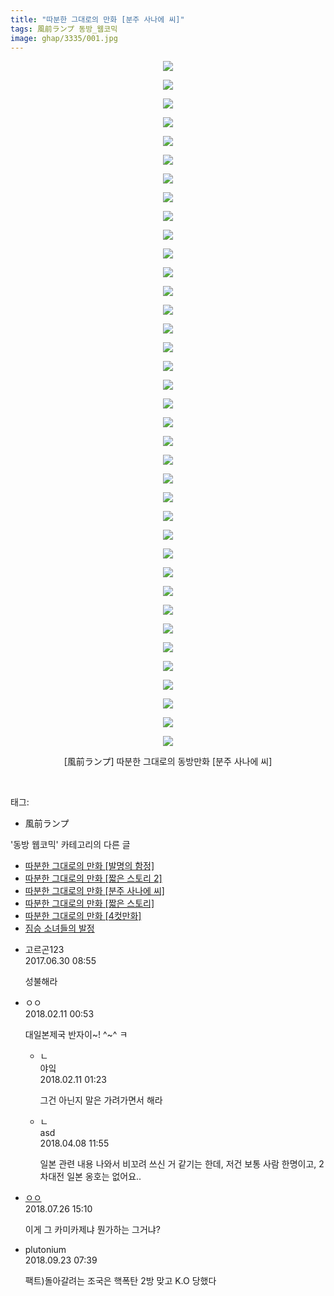 ```yaml
---
title: "따분한 그대로의 만화 [분주 사나에 씨]"
tags: 風前ランプ 동방_웹코믹
image: ghap/3335/001.jpg
---
```

<div class="article">
<p style="text-align: center; clear: none; float: none;"><img src="{{ site.nasurl }}/ghap/3335/001.jpg"/></p>
<p style="text-align: center; clear: none; float: none;"><img src="{{ site.nasurl }}/ghap/3335/002.jpg"/></p>
<p style="text-align: center; clear: none; float: none;"><img src="{{ site.nasurl }}/ghap/3335/003.jpg"/></p>
<p style="text-align: center; clear: none; float: none;"><img src="{{ site.nasurl }}/ghap/3335/004.jpg"/></p>
<p style="text-align: center; clear: none; float: none;"><img src="{{ site.nasurl }}/ghap/3335/005.jpg"/></p>
<p style="text-align: center; clear: none; float: none;"><img src="{{ site.nasurl }}/ghap/3335/006.jpg"/></p>
<p style="text-align: center; clear: none; float: none;"><img src="{{ site.nasurl }}/ghap/3335/007.jpg"/></p>
<p style="text-align: center; clear: none; float: none;"><img src="{{ site.nasurl }}/ghap/3335/008.jpg"/></p>
<p style="text-align: center; clear: none; float: none;"><img src="{{ site.nasurl }}/ghap/3335/009.jpg"/></p>
<p style="text-align: center; clear: none; float: none;"><img src="{{ site.nasurl }}/ghap/3335/010.jpg"/></p>
<p style="text-align: center; clear: none; float: none;"><img src="{{ site.nasurl }}/ghap/3335/011.jpg"/></p>
<p style="text-align: center; clear: none; float: none;"><img src="{{ site.nasurl }}/ghap/3335/012.jpg"/></p>
<p style="text-align: center; clear: none; float: none;"><img src="{{ site.nasurl }}/ghap/3335/013.jpg"/></p>
<p style="text-align: center; clear: none; float: none;"><img src="{{ site.nasurl }}/ghap/3335/014.jpg"/></p>
<p style="text-align: center; clear: none; float: none;"><img src="{{ site.nasurl }}/ghap/3335/015.jpg"/></p>
<p style="text-align: center; clear: none; float: none;"><img src="{{ site.nasurl }}/ghap/3335/016.jpg"/></p>
<p style="text-align: center; clear: none; float: none;"><img src="{{ site.nasurl }}/ghap/3335/017.jpg"/></p>
<p style="text-align: center; clear: none; float: none;"><img src="{{ site.nasurl }}/ghap/3335/018.jpg"/></p>
<p style="text-align: center; clear: none; float: none;"><img src="{{ site.nasurl }}/ghap/3335/019.jpg"/></p>
<p style="text-align: center; clear: none; float: none;"><img src="{{ site.nasurl }}/ghap/3335/020.jpg"/></p>
<p style="text-align: center; clear: none; float: none;"><img src="{{ site.nasurl }}/ghap/3335/021.jpg"/></p>
<p style="text-align: center; clear: none; float: none;"><img src="{{ site.nasurl }}/ghap/3335/022.jpg"/></p>
<p style="text-align: center; clear: none; float: none;"><img src="{{ site.nasurl }}/ghap/3335/023.jpg"/></p>
<p style="text-align: center; clear: none; float: none;"><img src="{{ site.nasurl }}/ghap/3335/024.jpg"/></p>
<p style="text-align: center; clear: none; float: none;"><img src="{{ site.nasurl }}/ghap/3335/025.jpg"/></p>
<p style="text-align: center; clear: none; float: none;"><img src="{{ site.nasurl }}/ghap/3335/026.jpg"/></p>
<p style="text-align: center; clear: none; float: none;"><img src="{{ site.nasurl }}/ghap/3335/027.jpg"/></p>
<p style="text-align: center; clear: none; float: none;"><img src="{{ site.nasurl }}/ghap/3335/028.jpg"/></p>
<p style="text-align: center; clear: none; float: none;"><img src="{{ site.nasurl }}/ghap/3335/029.jpg"/></p>
<p style="text-align: center; clear: none; float: none;"><img src="{{ site.nasurl }}/ghap/3335/030.jpg"/></p>
<p style="text-align: center; clear: none; float: none;"><img src="{{ site.nasurl }}/ghap/3335/031.jpg"/></p>
<p style="text-align: center; clear: none; float: none;"><img src="{{ site.nasurl }}/ghap/3335/032.jpg"/></p>
<p style="text-align: center; clear: none; float: none;"><img src="{{ site.nasurl }}/ghap/3335/033.jpg"/></p>
<p style="text-align: center; clear: none; float: none;"><img src="{{ site.nasurl }}/ghap/3335/034.jpg"/></p>
<p style="text-align: center; clear: none; float: none;"><img src="{{ site.nasurl }}/ghap/3335/035.jpg"/></p>
<p style="text-align: center; clear: none; float: none;"><img src="{{ site.nasurl }}/ghap/3335/036.jpg"/></p>
<p style="text-align: center; clear: none; float: none;"><img src="{{ site.nasurl }}/ghap/3335/037.jpg"/></p>
<p style="text-align: center; clear: none; float: none;">[風前ランプ] 따분한 그대로의 동방만화 [분주 사나에 씨]</p>
<p><br/></p>
</div><div class="tagTrail">
<p>태그: </p>
<ul>
<li>風前ランプ</li>
</ul>
</div><div class="another">
<p>'동방 웹코믹' 카테고리의 다른 글</p>
<ul>
<li><a href="/2017-06-06-ghap_3337">따분한 그대로의 만화 [발명의 함정]</a></li>
<li><a href="/2017-06-06-ghap_3336">따분한 그대로의 만화 [짧은 스토리 2]</a></li>
<li><a href="/2017-06-06-ghap_3335">따분한 그대로의 만화 [분주 사나에 씨]</a></li>
<li><a href="/2017-06-06-ghap_3334">따분한 그대로의 만화 [짧은 스토리]</a></li>
<li><a href="/2017-06-06-ghap_3333">따분한 그대로의 만화 [4컷만화]</a></li>
<li><a href="/2017-05-31-ghap_3318">짐승 소녀들의 발정</a></li>
</ul>
</div><div class="cb_module cb_fluid">
<div class="cb_wrt cb_profile">
<div class="comment">
<ul>
<li class="cb_thumb_off" id="comment15025691">
<div class="cb_comment_area">
<div class="cb_info_area">
<div class="cb_section">
<span class="cb_nick_name">고르곤123</span>
</div>
<div class="cb_section">
<span class="cb_date">2017.06.30 08:55 </span>
</div>
</div>
<div class="cb_dsc_comment">
<p class="cb_dsc">
											성불해라
										</p>
</div>
</div></li>
<li class="cb_thumb_off" id="comment15197040">
<div class="cb_comment_area">
<div class="cb_info_area">
<div class="cb_section">
<span class="cb_nick_name">ㅇㅇ</span>
</div>
<div class="cb_section">
<span class="cb_date">2018.02.11 00:53 </span>
</div>
</div>
<div class="cb_dsc_comment">
<p class="cb_dsc">
											대일본제국 반자이~! ^~^ ㅋ
										</p>
</div>
<ul>
<li class="cb_thumb_off" id="comment15197061">
<span class="cb_bu_subnode">ㄴ</span>
<div class="cb_comment_area">
<div class="cb_info_area">
<div class="cb_section">
<span class="cb_nick_name">야잌</span>
</div>
<div class="cb_section">
<span class="cb_date">2018.02.11 01:23 </span>
</div>
</div>
<div class="cb_dsc_comment">
<p class="cb_dsc">
																그건 아닌지 말은 가려가면서 해라
															</p>
</div>
</div>
</li>
<li class="cb_thumb_off" id="comment15235352">
<span class="cb_bu_subnode">ㄴ</span>
<div class="cb_comment_area">
<div class="cb_info_area">
<div class="cb_section">
<span class="cb_nick_name">asd</span>
</div>
<div class="cb_section">
<span class="cb_date">2018.04.08 11:55 </span>
</div>
</div>
<div class="cb_dsc_comment">
<p class="cb_dsc">
																일본 관련 내용 나와서 비꼬려 쓰신 거 같기는 한데, 저건 보통 사람 한명이고, 2차대전 일본 옹호는 없어요..
															</p>
</div>
</div>
</li>
</ul>
</div></li>
<li class="cb_thumb_off" id="comment15294192">
<div class="cb_comment_area">
<div class="cb_info_area">
<div class="cb_section">
<span class="cb_nick_name"> <a href="http://u889998" onclick="return openLinkInNewWindow(this)">ㅇㅇ</a></span>
</div>
<div class="cb_section">
<span class="cb_date">2018.07.26 15:10 </span>
</div>
</div>
<div class="cb_dsc_comment">
<p class="cb_dsc">
											이게 그 카미카제냐 뭔가하는 그거냐?
										</p>
</div>
</div></li>
<li class="cb_thumb_off" id="comment15338429">
<div class="cb_comment_area">
<div class="cb_info_area">
<div class="cb_section">
<span class="cb_nick_name">plutonium</span>
</div>
<div class="cb_section">
<span class="cb_date">2018.09.23 07:39 </span>
</div>
</div>
<div class="cb_dsc_comment">
<p class="cb_dsc">
											팩트)돌아갈려는 조국은 핵폭탄 2방 맞고 K.O 당했다
										</p>
</div>
</div></li>
</ul>
</div>
</div><!-- commentList close -->
</div>